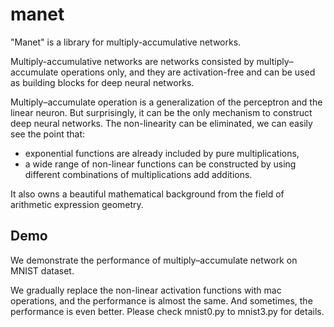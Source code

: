 # manet

"Manet" is a library for multiply-accumulative networks.

Multiply-accumulative networks are networks consisted by multiply–accumulate operations only, and they are
activation-free and can be used as building blocks for deep neural networks.

Multiply–accumulate operation is a generalization of the perceptron and the linear neuron. But surprisingly,
it can be the only mechanism to construct deep neural networks. The non-linearity can be eliminated, 
we can easily see the point that:
* exponential functions are already included by pure multiplications,
* a wide range of non-linear functions can be constructed by using different combinations of multiplications add additions.

It also owns a beautiful mathematical background from the field of arithmetic expression geometry.

## Demo

We demonstrate the performance of multiply–accumulate network on MNIST dataset.

We gradually replace the non-linear activation functions with mac operations, and the performance is almost the same.
And sometimes, the performance is even better. Please check mnist0.py to mnist3.py for details.


